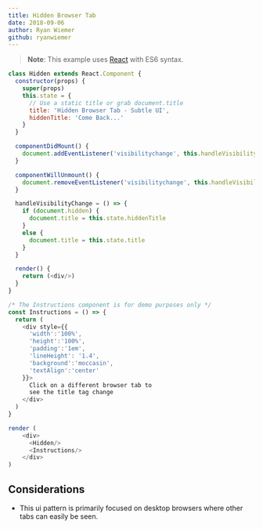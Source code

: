 ```yaml
---
title: Hidden Browser Tab
date: 2018-09-06
author: Ryan Wiemer
github: ryanwiemer
---
```


> **Note**: This example uses [React](https://reactjs.org/) with ES6 syntax.

```javascript
class Hidden extends React.Component {
  constructor(props) {
    super(props)
    this.state = {
      // Use a static title or grab document.title
      title: 'Hidden Browser Tab - Subtle UI',
      hiddenTitle: 'Come Back...'
    }
  }

  componentDidMount() {
    document.addEventListener('visibilitychange', this.handleVisibilityChange)
  }

  componentWillUnmount() {
    document.removeEventListener('visibilitychange', this.handleVisibilityChange)
  }

  handleVisibilityChange = () => {
    if (document.hidden) {
      document.title = this.state.hiddenTitle
    }
    else {
      document.title = this.state.title
    }
  }

  render() {
    return (<div/>)
  }
}

/* The Instructions component is for demo purposes only */
const Instructions = () => {
  return (
    <div style={{
      'width':'100%',
      'height':'100%',
      'padding':'1em',
      'lineHeight': '1.4',
      'background':'moccasin',
      'textAlign':'center'
    }}>
      Click on a different browser tab to
      see the title tag change
    </div>
  )
}

render (
    <div>
      <Hidden/>
      <Instructions/>
    </div>
)
```

## Considerations
* This ui pattern is primarily focused on desktop browsers where other tabs can easily be seen.
